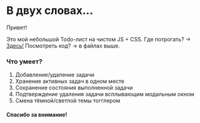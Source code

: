 # В двух словах...

Привет!

Это мой небольшой Todo-лист на чистом JS + CSS.
Где потрогать? -> [Здесь!](https://little-todo-vanilla-app.surge.sh/)
Посмотреть код? -> в файлах выше.

### Что умеет?

1. Добавление/удаление задачи
2. Хранение активных задач в одном месте
3. Сохранение состояния выполненной задачи
4. Подтверждение удаления задачи всплывающим модальным окном
5. Смена тёмной/светлой темы тогглером

#### Спасибо за внимание!
